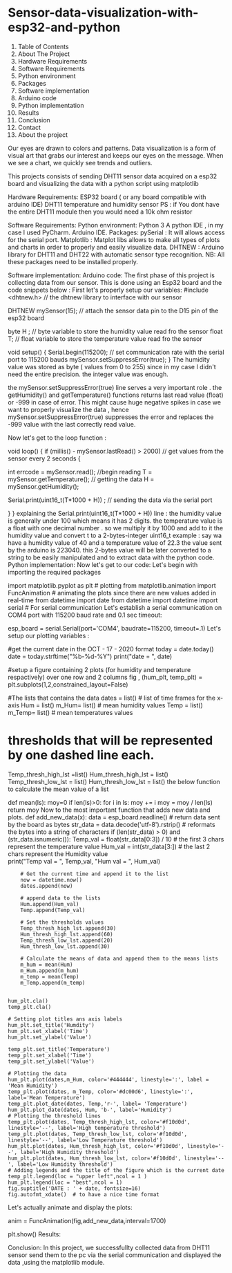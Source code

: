 # Sensor-data-visualization-with-esp32-and-python

1. Table of Contents
1. About The Project
1. Hardware Requirements
1. Software Requirements
1. Python environment
1. Packages
1. Software implementation
1. Arduino code
1. Python implementation
1. Results
1. Conclusion
1. Contact
1. About the project

Our eyes are drawn to colors and patterns. Data visualization is a form of visual art that grabs our interest and keeps our eyes on the message. When we see a chart, we quickly see trends and outliers.

This projects consists of sending DHT11 sensor data acquired on a esp32 board and visualizing the data with a python script using matplotlib

Hardware Requirements:
ESP32 board ( or any board compatible with arduino IDE)
DHT11 temperature and humidity sensor
PS : if You dont have the entire DHT11 module then you would need a 10k ohm resistor

Software Requirements:
Python environment:
Python 3
A python IDE , in my case I used PyCharm.
Arduino IDE.
Packages:
pySerial : It will allows access for the serial port.
Matplotlib : Matplot libs allows to make all types of plots and charts in order to properly and easily visualize data.
DHTNEW : Arduino library for DHT11 and DHT22 with automatic sensor type recognition.
NB: All these packages need to be installed properly.

Software implementation:
Arduino code:
The first phase of this project is collecting data from our sensor. This is done using an Esp32 board and the code snippets below :
First let's properly setup our variables:
#include <dhtnew.h>     // the dhtnew library to interface with our sensor

DHTNEW mySensor(15);    // attach the sensor data pin to the D15 pin of the esp32 board

byte H ;         // byte variable to store the humidity value read fro the sensor
float T;         // float variable to store the temperature value read fro the sensor

void setup()
{
 Serial.begin(115200);   // set communication rate with the serial port to 115200 bauds 
 mySensor.setSuppressError(true);
}
The humidity value was stored as byte ( values from 0 to 255) since in my case I didn't need the entire precision. the integer value was enough.

the mySensor.setSuppressError(true) line serves a very important role . the getHumidity() and getTemperature() functions returns last read value (float) or -999 in case of error. This might cause huge negative spikes in case we want to properly visualize the data , hence mySensor.setSuppressError(true) suppresses the error and replaces the -999 value with the last correctly read value.

Now let's get to the loop function :

void loop()
{
 if (millis() - mySensor.lastRead() > 2000) // get values from the sensor every 2 seconds
 {

   int errcode = mySensor.read();        //begin reading
   T = mySensor.getTemperature();        // getting the data
   H = mySensor.getHumidity();

   Serial.print(uint16_t(T*1000 + H)) ;  // sending the data via the serial port
   
 }
}
explaining the Serial.print(uint16_t(T*1000 + H)) line :
the humidity value is generally under 100 which means it has 2 digits.
the temperature value is a float with one decimal number . so we multiply it by 1000 and add to it the humidity value and convert t to a 2-bytes-integer uint16_t
example : say wa have a humidity value of 40 and a temperature value of 22.3 the value sent by the arduino is 223040. this 2-bytes value will be later converted to a string to be easily manipulated and to extract data with the python code.
Python implementation:
Now let's get to our code:
Let's begin with importing the required packages

import matplotlib.pyplot as plt                 # plotting 
from matplotlib.animation import FuncAnimation   # animating the plots since there are new values added in real-time
from datetime import date
from datetime import datetime
import serial                                    # For serial communication
Let's establish a serial communication on COM4 port with 115200 baud rate and 0.1 sec timeout:

esp_board = serial.Serial(port='COM4', baudrate=115200, timeout=.1)
Let's setup our plotting variables :

#get the current date in the OCT - 17 - 2020 format
today = date.today()
date = today.strftime("%b-%d-%Y")
print("date = ", date)

#setup a figure containing 2 plots (for humidity and temperature respactively) over one row and 2 columns
fig , (hum_plt, temp_plt) = plt.subplots(1,2,constrained_layout=False)

#The lists that contains the data 
dates = list()   # list of time frames for the x-axis
Hum = list()
m_Hum= list()    # mean humidity values
Temp = list()
m_Temp= list()   # mean temperatures values

# thresholds that will be represented by one dashed line each.
Temp_thresh_high_lst =list()
Hum_thresh_high_lst = list()
Temp_thresh_low_lst = list()
Hum_thresh_low_lst = list()
the below function to calculate the mean value of a list

 def mean(ls):
   moy=0
   if len(ls)>0:
       for i in ls:
           moy += i
       moy = moy / len(ls)
       return moy
Now to the most important function that adds new data and plots.
  def add_new_data(x):
    data = esp_board.readline()                # return data sent by the board as bytes
    str_data = data.decode('utf-8').rstrip()   # reformats the bytes into a string of characters
    if (len(str_data) > 0) and (str_data.isnumeric()):
        Temp_val = float(str_data[0:3]) / 10    # the first 3 chars represent the temperature value
        Hum_val = int(str_data[3:])             # the last 2 chars represent the Humidity value   
        print("Temp val = ", Temp_val, "Hum val = ", Hum_val)
        
        # Get the current time and append it to the list
        now = datetime.now()              
        dates.append(now)
        
        # append data to the lists
        Hum.append(Hum_val)
        Temp.append(Temp_val)
        
        # Set the thresholds values
        Temp_thresh_high_lst.append(30)
        Hum_thresh_high_lst.append(60)
        Temp_thresh_low_lst.append(20)
        Hum_thresh_low_lst.append(30)

        # Calculate the means of data and append them to the means lists
        m_hum = mean(Hum)
        m_Hum.append(m_hum)
        m_temp = mean(Temp)
        m_Temp.append(m_temp)


    hum_plt.cla()
    temp_plt.cla()

    # Setting plot titles ans axis labels
    hum_plt.set_title('Humdity')
    hum_plt.set_xlabel('Time')
    hum_plt.set_ylabel('Value')

    temp_plt.set_title('Temperature')
    temp_plt.set_xlabel('Time')
    temp_plt.set_ylabel('Value')

    # Plotting the data
    hum_plt.plot(dates,m_Hum, color='#444444', linestyle=':', label = 'Mean Humidity')
    temp_plt.plot(dates, m_Temp, color='#dc00d6', linestyle=':', label='Mean Temperature')
    temp_plt.plot_date(dates, Temp,'r-', label= 'Temperature')
    hum_plt.plot_date(dates, Hum, 'b-', label='Humidity')
    # Plotting the threshold lines
    temp_plt.plot(dates, Temp_thresh_high_lst, color='#f10d0d', linestyle='--', label='High temperature threshold')
    temp_plt.plot(dates, Temp_thresh_low_lst, color='#f10d0d', linestyle='--', label='Low Temperature threshold')
    hum_plt.plot(dates, Hum_thresh_high_lst, color='#f10d0d', linestyle='--', label='High Humidity threshold')
    hum_plt.plot(dates, Hum_thresh_low_lst, color='#f10d0d', linestyle='--', label='Low Humidity threshold')
    # Adding legends and the title of the figure which is the current date 
    temp_plt.legend(loc = "upper left",ncol = 1 )
    hum_plt.legend(loc = "best",ncol = 1)
    fig.suptitle('DATE : ' + date, fontsize=16)
    fig.autofmt_xdate()  # to have a nice time format 
Let's actually animate and display the plots:

anim = FuncAnimation(fig,add_new_data,interval=1700)

plt.show()
Results:
 

Conclusion:
In this project, we successfullty collected data from DHT11 sensor send them to the pc via the serial communication and displayed the data ,using the matplotlib module.
